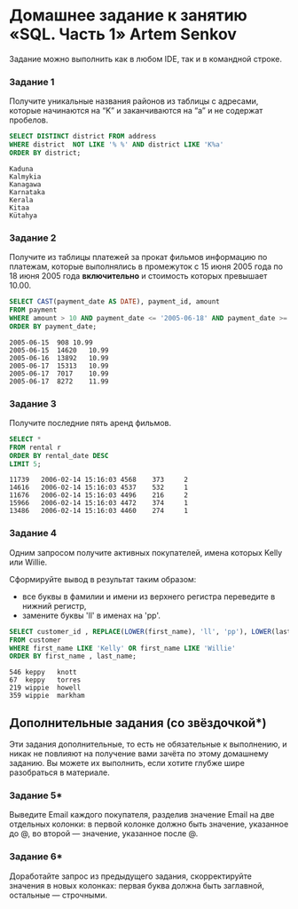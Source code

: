 # Домашнее задание к занятию «SQL. Часть 1» Artem Senkov

Задание можно выполнить как в любом IDE, так и в командной строке.

### Задание 1

Получите уникальные названия районов из таблицы с адресами, которые начинаются на “K” и заканчиваются на “a” и не содержат пробелов.
```SQL
SELECT DISTINCT district FROM address
WHERE district  NOT LIKE '% %' AND district LIKE 'K%a'
ORDER BY district;
```
```
Kaduna
Kalmykia
Kanagawa
Karnataka
Kerala
Kitaa
Kütahya
```

### Задание 2

Получите из таблицы платежей за прокат фильмов информацию по платежам, которые выполнялись в промежуток с 15 июня 2005 года по 18 июня 2005 года **включительно** и стоимость которых превышает 10.00.

```SQL
SELECT CAST(payment_date AS DATE), payment_id, amount
FROM payment
WHERE amount > 10 AND payment_date <= '2005-06-18' AND payment_date >= '2005-06-15'
ORDER BY payment_date;
```
```
2005-06-15	908	10.99
2005-06-15	14620	10.99
2005-06-16	13892	10.99
2005-06-17	15313	10.99
2005-06-17	7017	10.99
2005-06-17	8272	11.99
```

### Задание 3

Получите последние пять аренд фильмов.

```SQL
SELECT *
FROM rental r 
ORDER BY rental_date DESC
LIMIT 5;
```
```
11739	2006-02-14 15:16:03	4568	373		2
14616	2006-02-14 15:16:03	4537	532		1
11676	2006-02-14 15:16:03	4496	216		2
15966	2006-02-14 15:16:03	4472	374		1
13486	2006-02-14 15:16:03	4460	274		1
```

### Задание 4

Одним запросом получите активных покупателей, имена которых Kelly или Willie. 

Сформируйте вывод в результат таким образом:
- все буквы в фамилии и имени из верхнего регистра переведите в нижний регистр,
- замените буквы 'll' в именах на 'pp'.

```SQL
SELECT customer_id , REPLACE(LOWER(first_name), 'll', 'pp'), LOWER(last_name)
FROM customer
WHERE first_name LIKE 'Kelly' OR first_name LIKE 'Willie'
ORDER BY first_name , last_name;
```
```
546	keppy	knott
67	keppy	torres
219	wippie	howell
359	wippie	markham
```

## Дополнительные задания (со звёздочкой*)
Эти задания дополнительные, то есть не обязательные к выполнению, и никак не повлияют на получение вами зачёта по этому домашнему заданию. Вы можете их выполнить, если хотите глубже шире разобраться в материале.

### Задание 5*

Выведите Email каждого покупателя, разделив значение Email на две отдельных колонки: в первой колонке должно быть значение, указанное до @, во второй — значение, указанное после @.

### Задание 6*

Доработайте запрос из предыдущего задания, скорректируйте значения в новых колонках: первая буква должна быть заглавной, остальные — строчными.
